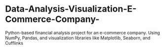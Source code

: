 # Data-Analysis-Visualization-E-Commerce-Company-
Python-based financial analysis project for an e-commerce company. Using NumPy, Pandas, and visualization libraries like Matplotlib, Seaborn, and Cufflinks
